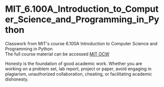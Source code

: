 # MIT_6.100A_Introduction_to_Computer_Science_and_Programming_in_Python
Classwork from MIT's course 6.100A Introduction to Computer Science and Programming in Python  
The full course material can be accessed [MIT OCW](https://ocw.mit.edu/courses/electrical-engineering-and-computer-science/6-0001-introduction-to-computer-science-and-programming-in-python-fall-2016/index.htm)  

  
Honesty is the foundation of good academic work. Whether you are working on a problem set, lab report, project or paper, avoid engaging in plagiarism, unauthorized collaboration, cheating, or facilitating academic dishonesty.

